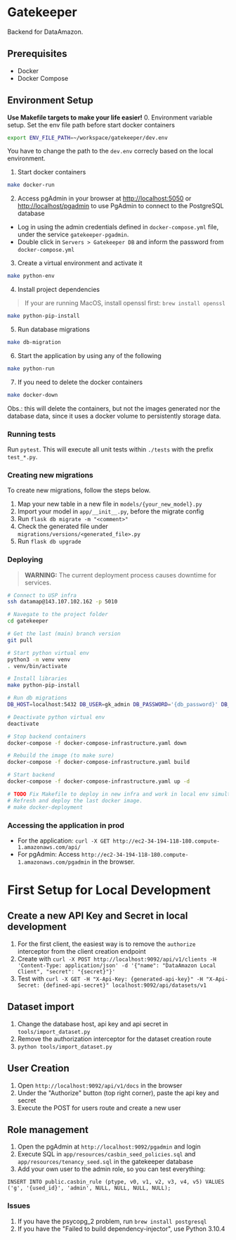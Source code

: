 # Gatekeeper

Backend for DataAmazon.

## Prerequisites

- Docker
- Docker Compose

## Environment Setup

**Use Makefile targets to make your life easier!**
0. Environment variable setup.
Set the env file path before start docker containers

```sh
export ENV_FILE_PATH=~/workspace/gatekeeper/dev.env
```

You have to change the path to the `dev.env` correcly based on the local environment.

1. Start docker containers

```sh
make docker-run
```

2. Access pgAdmin in your browser at <http://localhost:5050> or <http://localhost/pgadmin> to use PgAdmin to connect to
the PostgreSQL database

- Log in using the admin credentials defined in `docker-compose.yml` file, under the service `gatekeeper-pgadmin`.
- Double click in `Servers > Gatekeeper DB` and inform the password from `docker-compose.yml`

3. Create a virtual environment and activate it

```sh
make python-env
```

4. Install project dependencies

> If your are running MacOS, install openssl first:
> `brew install openssl`

```sh
make python-pip-install
```

5. Run database migrations

```sh
make db-migration
```

6. Start the application by using any of the following

```sh
make python-run
```

7. If you need to delete the docker containers

```sh
make docker-down
```

Obs.: this will delete the containers, but not the images generated nor the database data, since it uses a docker 
volume to persistently storage data.

### Running tests

Run `pytest`. This will execute all unit tests within `./tests` with the prefix `test_*.py`.

### Creating new migrations

To create new migrations, follow the steps below.

1. Map your new table in a new file in `models/{your_new_model}.py`
2. Import your model in `app/__init__.py`, before the migrate config
3. Run `flask db migrate -m "<comment>"`
4. Check the generated file under `migrations/versions/<generated_file>.py`
5. Run `flask db upgrade`

### Deploying

> **WARNING:** The current deployment process causes downtime for services.

```sh
# Connect to USP infra
ssh datamap@143.107.102.162 -p 5010

# Navegate to the project folder
cd gatekeeper

# Get the last (main) branch version
git pull

# Start python virtual env
python3 -m venv venv
. venv/bin/activate

# Install libraries
make python-pip-install

# Run db migrations
DB_HOST=localhost:5432 DB_USER=gk_admin DB_PASSWORD='{db_password}' DB_PORT=5432 DB_NAME=gatekeeper_db CASBIN_DATABASE_URL='postgresql://gk_admin:{db_password}@localhost:5432/gatekeeper_db' flask db upgrade

# Deactivate python virtual env
deactivate

# Stop backend containers
docker-compose -f docker-compose-infrastructure.yaml down

# Rebuild the image (to make sure)
docker-compose -f docker-compose-infrastructure.yaml build

# Start backend
docker-compose -f docker-compose-infrastructure.yaml up -d

# TODO Fix Makefile to deploy in new infra and work in local env simultaneously
# Refresh and deploy the last docker image.
# make docker-deployment
```

### Accessing the application in prod

* For the application: `curl -X GET http://ec2-34-194-118-180.compute-1.amazonaws.com/api/`
* For pgAdmin: Access `http://ec2-34-194-118-180.compute-1.amazonaws.com/pgadmin` in the browser.

# First Setup for Local Development

## Create a new API Key and Secret in local development

1. For the first client, the easiest way is to remove the `authorize` interceptor from the client creation endpoint
2. Create with `curl -X POST http://localhost:9092/api/v1/clients -H 'Content-Type: application/json' -d '{"name": "DataAmazon Local Client", "secret": "{secret}"}'`
3. Test with `curl -X GET -H "X-Api-Key: {generated-api-key}" -H "X-Api-Secret: {defined-api-secret}" localhost:9092/api/datasets/v1`

## Dataset import

1. Change the database host, api key and api secret in `tools/import_dataset.py`
2. Remove the authorization interceptor for the dataset creation route
3. `python tools/import_dataset.py`

## User Creation

1. Open `http://localhost:9092/api/v1/docs` in the browser
2. Under the "Authorize" button (top right corner), paste the api key and secret
3. Execute the POST for users route and create a new user

## Role management

1. Open the pgAdmin at `http://localhost:9092/pgadmin` and login
2. Execute SQL in `app/resources/casbin_seed_policies.sql` and `app/resources/tenancy_seed.sql` in the gatekeeper database
3. Add your own user to the admin role, so you can test everything:

```
INSERT INTO public.casbin_rule (ptype, v0, v1, v2, v3, v4, v5) VALUES ('g', '{used_id}', 'admin', NULL, NULL, NULL, NULL);
```

### Issues

1. If you have the psycopg_2 problem, run `brew install postgresql`
2. If you have the "Failed to build dependency-injector", use Python 3.10.4
